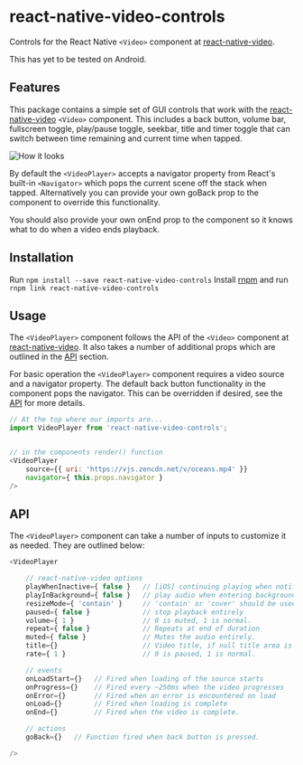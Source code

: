 # react-native-video-controls
Controls for the React Native `<Video>` component at [react-native-video](https://github.com/react-native-community/react-native-video).

This has yet to be tested on Android.

## Features
This package contains a simple set of GUI controls that work with the [react-native-video](https://github.com/react-native-community/react-native-video) `<Video>` component. This includes a back button, volume bar, fullscreen toggle, play/pause toggle, seekbar, title and timer toggle that can switch between time remaining and current time when tapped.

![How it looks](https://s3-us-west-2.amazonaws.com/nubix.ca/github/example.gif)

By default the `<VideoPlayer>` accepts a navigator property from React's built-in `<Navigator>` which pops the current scene off the stack when tapped. Alternatively you can provide your own goBack prop to the component to override this functionality.

You should also provide your own onEnd prop to the component so it knows what to do when a video ends playback.

## Installation
Run `npm install --save react-native-video-controls`
Install [rnpm](https://github.com/rnpm/rnpm) and run `rnpm link react-native-video-controls`

## Usage
The `<VideoPlayer>` component follows the API of the `<Video>` component at [react-native-video](https://github.com/react-native-community/react-native-video). It also takes a number of additional props which are outlined in the [API](#api) section.

For basic operation the `<VideoPlayer>` component requires a video source and a navigator property. The default back button functionality in the component pops the navigator. This can be overridden if desired, see the [API](#api) for more details.

```javascript
// At the top where our imports are...
import VideoPlayer from 'react-native-video-controls';


// in the components render() function
<VideoPlayer
    source={{ uri: 'https://vjs.zencdn.net/v/oceans.mp4' }}
    navigator={ this.props.navigator }
/>

```

## API
The `<VideoPlayer>` component can take a number of inputs to customize it as needed. They are outlined below:

```javascript
<VideoPlayer

    // react-native-video options
    playWhenInactive={ false }   // [iOS] continuing playing when notification centre active
    playInBackground={ false }   // play audio when entering background
    resizeMode={ 'contain' }     // 'contain' or 'cover' should be used.
    paused={ false }             // stop playback entirely
    volume={ 1 }                 // 0 is muted, 1 is normal.
    repeat={ false }             // Repeats at end of duration
    muted={ false }              // Mutes the audio entirely.
    title={}                     // Video title, if null title area is hidden
    rate={ 1 }                   // 0 is paused, 1 is normal.

    // events
    onLoadStart={}   // Fired when loading of the source starts
    onProgress={}    // Fired every ~250ms when the video progresses
    onError={}       // Fired when an error is encountered on load
    onLoad={}        // Fired when loading is complete
    onEnd={}         // Fired when the video is complete.

    // actions
    goBack={}   // Function fired when back button is pressed.

/>
```
